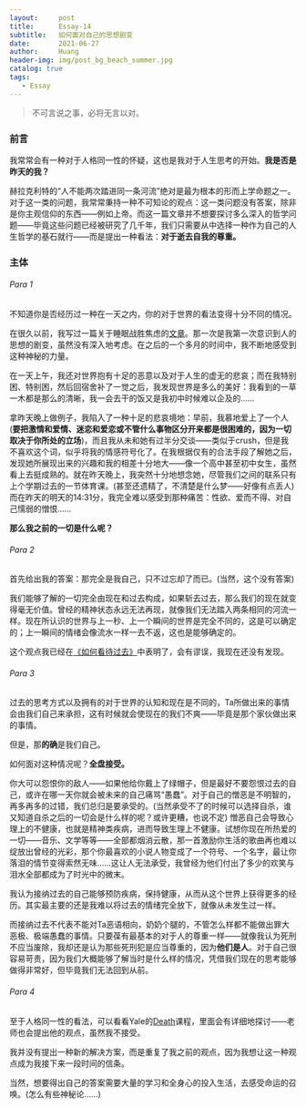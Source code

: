 ```yaml
---
layout:     post
title:      Essay-14
subtitle:   如何面对自己的思想剧变
date:       2021-06-27
author:     Huang
header-img: img/post_bg_beach_summer.jpg
catalog: true
tags:
   - Essay
---
```


> 不可言说之事，必将无言以对。

### 前言

我常常会有一种对于人格同一性的怀疑，这也是我对于人生思考的开始。**我是否是昨天的我？**

赫拉克利特的“人不能两次踏进同一条河流”绝对是最为根本的形而上学命题之一。对于这一类的问题，我常常秉持一种不可知论的观点：这一类问题没有答案，除非是你主观信仰的东西——例如上帝。而这一篇文章并不想要探讨多么深入的哲学问题——毕竟这些问题已经被研究了几千年，我们只需要从中选择一种作为自己的人生哲学的基石就行——而是提出一种看法：**对于逝去自我的尊重。**

### 主体

###### Para 1

不知道你是否经历过一种在一天之内，你的对于世界的看法变得十分不同的情况。

在很久以前，我写过一篇关于睡眠战胜焦虑的[文章](https://huang-feiyu.github.io/2021/05/21/Essay-6/)。那一次是我第一次意识到人的思想的剧变，虽然没有深入地考虑。在之后的一个多月的时间中，我不断地感受到这种神秘的力量。

在一天上午，我还对世界抱有十足的恶意以及对于人生的虚无的悲哀；而在我特别困、特别困，然后回宿舍补了一觉之后，我发现世界是多么的美好：我看到的一草一木都是那么的清晰，我一会去干的饭又是我初中时候难以企及的……

拿昨天晚上做例子，我陷入了一种十足的悲哀境地：早前，我慕地爱上了一个人(**要把激情和爱情、迷恋和爱恋或不管什么事物区分开来都是很困难的，因为一切取决于你所处的立场**)，而且我从未和她有过半分交谈——类似于crush，但是我不喜欢这个词，似乎将我的情感符号化了。在我根据仅有的合法手段了解她之后，发现她所展现出来的兴趣和我的相差十分地大——像一个高中甚至初中女生，虽然看上去挺成熟的。就在昨天晚上，我突然十分地想念她，尽管我们之间的联系只有上个学期过去的一节体育课。(甚至还遗精了，不清楚是什么梦——好像有点丢人)而在昨天的明天的14:31分，我完全难以感受到那种痛苦：性欲、爱而不得、对自己懦弱的憎恨……

**那么我之前的一切是什么呢？**

###### Para 2

首先给出我的答案：那完全是我自己，只不过忘却了而已。(当然，这个没有答案)

我们能够了解的一切完全由现在和过去构成，如果斩去过去，那么我们的现在就变得毫无价值。曾经的精神状态永远无法再现，就像我们无法踏入两条相同的河流一样。现在所认识的世界与上一秒、上一个瞬间的世界是完全不同的，这是可以确定的；上一瞬间的情绪会像流水一样一去不返，这也是能够确定的。

这个观点我已经在[《如何看待过去》](https://huang-feiyu.github.io/2021/06/22/Essay-13/)中表明了，会有谬误，我现在还没有发现。

###### Para 3

过去的思考方式以及拥有的对于世界的认知和现在是不同的，Ta所做出来的事情会由我们自己来承担，这有时候就会使现在的我们不爽——毕竟是那个家伙做出来的事情。

但是，那**的确**是我们自己。

如何面对这种情况呢？**全盘接受。**

你大可以怨恨你的敌人——如果他给你戴上了绿帽子，但是最好不要怨恨过去的自己，或许在哪一天你就会被未来的自己痛骂“愚蠢”。对于自己的憎恶是不明智的，再多再多的过错，我们总归是要承受的。(当然承受不了的时候可以选择自杀，谁又知道自杀之后的一切会是什么样的呢？或许更糟，也说不定) 憎恶自己会导致心理上的不健康，也就是精神类疾病，进而导致生理上不健康。试想你现在所热爱的一切——音乐、文学等等——全部都烟消云散，那一首激励你生活的歌曲再也难以绽放出曾经的光彩，那个你最喜欢的小说人物变成了一个符号、一个名字，最让你落泪的情节变得索然无味……这让人无法承受，我曾经为他们付出了多少的欢笑与泪水全部都成为了时光中的微末。

我认为接纳过去的自己能够预防疾病，保持健康，从而从这个世界上获得更多的经历。其实最主要的还是我难以将过去的情绪完全放下，就像从未发生过一样。

而接纳过去不代表不能对Ta恶语相向，奶奶个腿的，不管怎么样都不能做出罪大恶极、极端愚蠢的事情。只要葆有最基本的对于人的尊重一样——就像我认为死刑不应当废除，我却还是认为那些死刑犯是应当尊重的，因为**他们是人**。对于自己很容易苛责，因为我们大概能够了解当时是什么样的情况，凭借我们现在的思考能够做得非常好，但毕竟我们无法回到从前。

###### Para 4

至于人格同一性的看法，可以看看Yale的[Death](https://oyc.yale.edu/death/phil-176)课程，里面会有详细地探讨——老师也会提出他的观点，虽然我不接受。

我并没有提出一种新的解决方案，而是重复了我之前的观点，因为我想让这一种观点成为我接下来一段时间的信条。

当然，想要得出自己的答案需要大量的学习和全身心的投入生活，去感受命运的召唤。(怎么有些神秘论……)